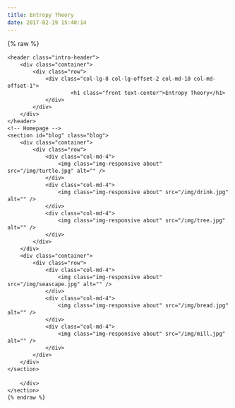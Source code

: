 ```yaml
---
title: Entropy Theory
date: 2017-02-19 15:40:14
---
```

{% raw %}

    <header class="intro-header">
        <div class="container">
            <div class="row">
                <div class="col-lg-8 col-lg-offset-2 col-md-10 col-md-offset-1">
                        <h1 class="front text-center">Entropy Theory</h1>
                </div>
            </div>
        </div>
    </header>
	<!-- Homepage -->
	<section id="blog" class="blog">
		<div class="container">
			<div class="row">
				<div class="col-md-4">
					<img class="img-responsive about" src="/img/turtle.jpg" alt="" />
				</div>
				<div class="col-md-4">
					<img class="img-responsive about" src="/img/drink.jpg" alt="" />
				</div>
				<div class="col-md-4">
					<img class="img-responsive about" src="/img/tree.jpg" alt="" />
				</div>
			</div>
		</div>
		<div class="container">
			<div class="row">
				<div class="col-md-4">
					<img class="img-responsive about" src="/img/seascape.jpg" alt="" />
				</div>
				<div class="col-md-4">
					<img class="img-responsive about" src="/img/bread.jpg" alt="" />
				</div>
				<div class="col-md-4">
					<img class="img-responsive about" src="/img/mill.jpg" alt="" />
				</div>
			</div>
		</div>
	</section>
			
		</div>
	</section>
	{% endraw %}
